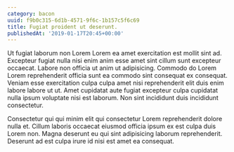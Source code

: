 ```yaml
---
category: bacon
uuid: f9b0c315-6d1b-4571-9f6c-1b157c5f6c69
title: Fugiat proident ut deserunt.
publishedAt: '2019-01-17T20:45+00:00'
---
```


Ut fugiat laborum non Lorem Lorem ea amet exercitation est mollit sint ad. Excepteur fugiat nulla nisi enim anim esse amet sint cillum sunt excepteur occaecat. Labore non officia ut anim ut adipisicing. Commodo do Lorem Lorem reprehenderit officia sunt ea commodo sint consequat ex consequat. Veniam esse exercitation culpa culpa amet nisi reprehenderit elit duis enim labore labore ut ut. Amet cupidatat aute fugiat excepteur culpa cupidatat nulla ipsum voluptate nisi est laborum. Non sint incididunt duis incididunt consectetur.

Consectetur qui qui minim elit qui consectetur Lorem reprehenderit dolore nulla et. Cillum laboris occaecat eiusmod officia ipsum ex est culpa duis Lorem non. Magna deserunt eu qui sint adipisicing laborum reprehenderit. Deserunt ad est culpa irure id nisi est amet ea consequat.
